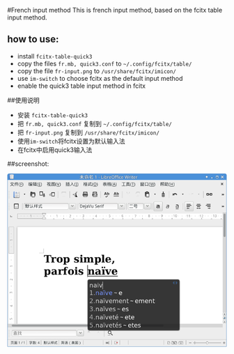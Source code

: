 #French input method
This is french input method, based on the fcitx table input method. 

## how to use:
- install `fcitx-table-quick3`
- copy the files `fr.mb, quick3.conf` to `~/.config/fcitx/table/`
- copy the file `fr-input.png` to `/usr/share/fcitx/imicon/`
- use `im-switch` to choose fcitx as the default input method
- enable the quick3 table input method in fcitx

##使用说明
- 安装 `fcitx-table-quick3`
- 把 `fr.mb, quick3.conf` 复制到 `~/.config/fcitx/table/`
- 把 `fr-input.png` 复制到 `/usr/share/fcitx/imicon/`
- 使用`im-switch`将fcitx设置为默认输入法
- 在fcitx中启用quick3输入法

##screenshot:

![](./screenshot.png)